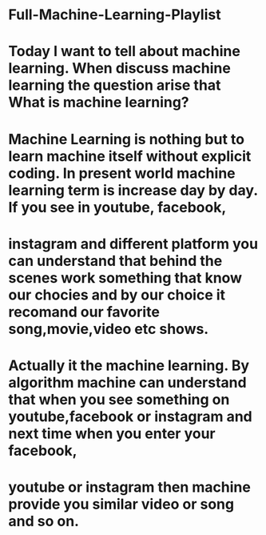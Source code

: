 # Full-Machine-Learning-Playlist
# Today I want to tell about machine learning. When discuss machine learning the question arise that What is machine learning?
# Machine Learning is nothing but to learn machine itself without explicit coding. In present world machine learning term is increase day by day. If you see in youtube, facebook,
# instagram and different platform you can understand that behind the scenes work something that know our chocies and by our choice it recomand our favorite song,movie,video etc shows.
# Actually it the machine learning. By algorithm machine can understand that when you see something on youtube,facebook or instagram and next time when you enter your facebook,
# youtube or instagram then machine provide you similar video or song and so on.
